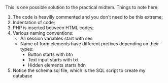 This is one possible solution to the practical midtem. Things to note here:

1. The code is heavilly commented and you don't need to be this extreme;
2. Indentation of code;
3. PHP is inserted between HTML codes;
4. Various naming conventions:
    * All session variables start with ses
    * Name of form elements have different prefixes depending on their types:
        + Button starts with btn
        + Text input starts with txt
        + Hidden elements starts hdn
5. Notice the schema.sql file, which is the SQL script to create my database

